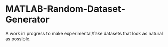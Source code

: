 # MATLAB-Random-Dataset-Generator
A work in progress to make experimental/fake datasets that look as natural as possible.
